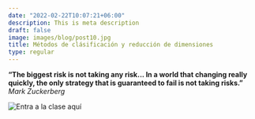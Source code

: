 ```yaml
---
date: "2022-02-22T10:07:21+06:00"
description: This is meta description
draft: false
image: images/blog/post10.jpg
title: Métodos de clásificación y reducción de dimensiones
type: regular
---
```

  


**“The biggest risk is not taking any risk... In a world that changing really quickly, the only strategy that is guaranteed to fail is not taking risks.”**
*Mark Zuckerberg*

![Entra a la clase aquí]()